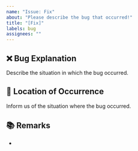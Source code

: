 ```yaml
---
name: "Issue: Fix"
about: "Please describe the bug that occurred!"
title: "[Fix]"
labels: bug
assignees: ""
---
```


## ❌ Bug Explanation

Describe the situation in which the bug occurred.

## 🐞 Location of Occurrence

Inform us of the situation where the bug occurred.

## 📚 Remarks

- 
